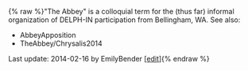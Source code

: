 {% raw %}"The Abbey" is a colloquial term for the (thus far) informal
organization of DELPH-IN participation from Bellingham, WA. See also:

- AbbeyApposition
- TheAbbey/Chrysalis2014

Last update: 2014-02-16 by EmilyBender [[edit](https://github.com/delph-in/docs/wiki/TheAbbey/_edit)]{% endraw %}